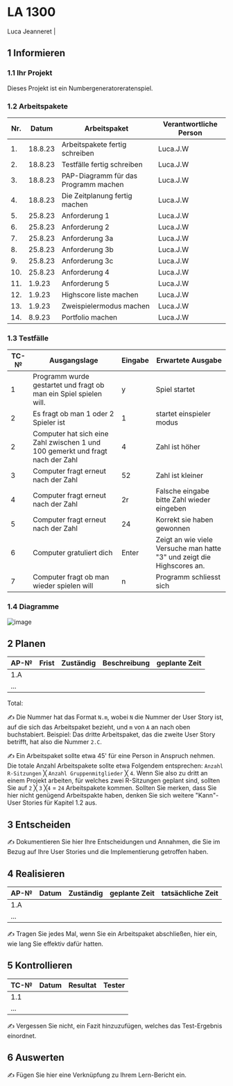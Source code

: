 # LA 1300

Luca Jeanneret
                                                     |
## 1 Informieren

### 1.1 Ihr Projekt

Dieses Projekt ist ein Numbergeneratoreratenspiel.

### 1.2 Arbeitspakete

| Nr. | Datum | Arbeitspaket | Verantwortliche Person |
| --- |---- | ----- | --------- |
| 1.| 18.8.23 | Arbeitspakete fertig schreiben | Luca.J.W |
| 2.| 18.8.23 | Testfälle fertig schreiben | Luca.J.W |
| 3.| 18.8.23 | PAP-Diagramm für das Programm machen | Luca.J.W |
| 4.| 18.8.23 | Die Zeitplanung fertig machen | Luca.J.W |
| 5.| 25.8.23 | Anforderung 1 | Luca.J.W |
| 6.| 25.8.23 | Anforderung 2 | Luca.J.W |
| 7.| 25.8.23 | Anforderung 3a | Luca.J.W |
| 8.| 25.8.23 | Anforderung 3b | Luca.J.W |
| 9.| 25.8.23 | Anforderung 3c | Luca.J.W |
| 10.| 25.8.23 | Anforderung 4 | Luca.J.W |
| 11.| 1.9.23 | Anforderung 5 | Luca.J.W |
| 12.| 1.9.23 | Highscore liste machen | Luca.J.W |
| 13.| 1.9.23 | Zweispielermodus machen | Luca.J.W |
| 14.| 8.9.23 | Portfolio machen | Luca.J.W |


### 1.3 Testfälle

| TC-№ | Ausgangslage | Eingabe | Erwartete Ausgabe |
| ---- | ------------ | ------- | ----------------- |
| 1  | Programm wurde gestartet und fragt ob man ein Spiel spielen will. | y | Spiel startet |
| 2  | Es fragt ob man 1 oder 2 Spieler ist | 1 | startet einspieler modus |
| 2  | Computer hat sich eine Zahl zwischen 1 und 100 gemerkt und fragt nach der Zahl | 4 | Zahl ist höher |
| 3  | Computer fragt erneut nach der Zahl | 52 | Zahl ist kleiner |
| 4  | Computer fragt erneut nach der Zahl | 2r | Falsche eingabe bitte Zahl wieder eingeben |
| 5  | Computer fragt erneut nach der Zahl | 24 | Korrekt sie haben gewonnen |
| 6  | Computer gratuliert dich | Enter | Zeigt an wie viele Versuche man hatte "3" und zeigt die Highscores an. |
| 7  | Computer fragt ob man wieder spielen will | n | Programm schliesst sich |


### 1.4 Diagramme

![image](https://github.com/Plasticgun21/LA1300/assets/110892742/f988f437-2556-47df-8075-80f24258a44b)

## 2 Planen

| AP-№ | Frist | Zuständig | Beschreibung | geplante Zeit |
| ---- | ----- | --------- | ------------ | ------------- |
| 1.A  |       |           |              |               |
| ...  |       |           |              |               |

Total: 

✍️ Die Nummer hat das Format `N.m`, wobei `N` die Nummer der User Story ist, auf die sich das Arbeitspaket bezieht, und `m` von `A` an nach oben buchstabiert. Beispiel: Das dritte Arbeitspaket, das die zweite User Story betrifft, hat also die Nummer `2.C`.

✍️ Ein Arbeitspaket sollte etwa 45' für eine Person in Anspruch nehmen. Die totale Anzahl Arbeitspakete sollte etwa Folgendem entsprechen: `Anzahl R-Sitzungen` ╳ `Anzahl Gruppenmitglieder` ╳ `4`. Wenn Sie also zu dritt an einem Projekt arbeiten, für welches zwei R-Sitzungen geplant sind, sollten Sie auf `2` ╳ `3` ╳`4` = `24` Arbeitspakete kommen. Sollten Sie merken, dass Sie hier nicht genügend Arbeitspakte haben, denken Sie sich weitere "Kann"-User Stories für Kapitel 1.2 aus.

## 3 Entscheiden

✍️ Dokumentieren Sie hier Ihre Entscheidungen und Annahmen, die Sie im Bezug auf Ihre User Stories und die Implementierung getroffen haben.

## 4 Realisieren

| AP-№ | Datum | Zuständig | geplante Zeit | tatsächliche Zeit |
| ---- | ----- | --------- | ------------- | ----------------- |
| 1.A  |       |           |               |                   |
| ...  |       |           |               |                   |

✍️ Tragen Sie jedes Mal, wenn Sie ein Arbeitspaket abschließen, hier ein, wie lang Sie effektiv dafür hatten.

## 5 Kontrollieren

| TC-№ | Datum | Resultat | Tester |
| ---- | ----- | -------- | ------ |
| 1.1  |       |          |        |
| ...  |       |          |        |

✍️ Vergessen Sie nicht, ein Fazit hinzuzufügen, welches das Test-Ergebnis einordnet.

## 6 Auswerten

✍️ Fügen Sie hier eine Verknüpfung zu Ihrem Lern-Bericht ein.
